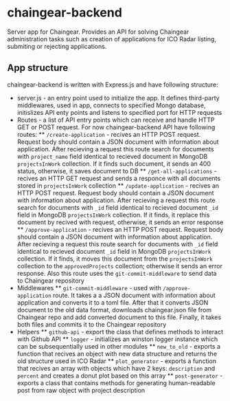 # chaingear-backend
Server app for Chaingear. Provides an API for solving Chaingear administration tasks such as creation of applications for ICO Radar listing, submiting or rejecting applications. 

## App structure
chaingear-backend is written with Express.js and have following structure:
* server.js - an entry point used to initialize the app. It defines third-party middlewares, used in app, connects to specified Mongo database, initislizes API enty points and listens to specified port for HTTP requests
* Routes - a list of API entry points which can receive and handle HTTP GET or POST request. For now chaingear-backend API have following routes:
** `/create-application` - recives an HTTP POST request. Request body should contain a JSON document with information about application. After recieving a request this route search for documents with `project_name` field identical to recieved document in MongoDB `projectsInWork` collection. If it finds such document, it sends an 400 status, otherwise, it saves document to DB
** `/get-all-applications` - recives an HTTP GET request and sends a responce with all documents stored in `projectsInWork` collection
** `/update-application` - recives an HTTP POST request. Request body should contain a JSON document with information about application. After recieving a request this route search for documents with `_id` field identical to recieved document `_id` field in MongoDB `projectsInWork` collection. If it finds, it replace this document by recived with request, otherwise, it sends an error response
** `/approve-application` - recives an HTTP POST request. Request body should contain a JSON document with information about application. After recieving a request this route search for documents with `_id` field identical to recieved document `_id` field in MongoDB `projectsInWork` collection. If it finds, it moves this document from the `projectsInWork` collection to the  `approvedProjects` collection; otherwise it sends an error response. Also this route uses the `git-commit-middleware` to send data to Chaingear repository
* Middlewares
** `git-commit-middleware` - used with `/approve-application` route. It takes a a JSON document with information about application and converts it to a toml file. After that it converts JSON document to the old data format, downloads chaingear.json file from Chaingear repo and add converted document to this file. Finally, it takes both files and commits it to the Chaingear repository 
* Helpers
** `github-api` - export the class that defines methods to interact with Github API
** `logger` - initializes an winston logger instance which can be subsequentially used in other modules 
** `new_to_old` - exports a function that recives an object with new data structure and returns the old structure used in ICO Radar
** `plot_generator` - exports a function that recives an array with objects which have 2 keys: `description` and `percent` and creates a donut plot based on this array
** `post-generator`  - exports a class that contains methods for generating human-readable post from raw object with project description
